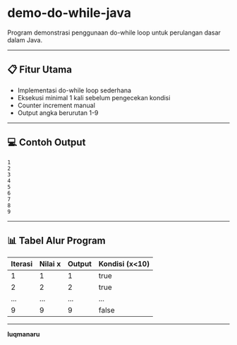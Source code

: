 # demo-do-while-java
Program demonstrasi penggunaan do-while loop untuk perulangan dasar dalam Java.

---

## 📋 Fitur Utama
- Implementasi do-while loop sederhana
- Eksekusi minimal 1 kali sebelum pengecekan kondisi
- Counter increment manual
- Output angka berurutan 1-9

---

## 💻 Contoh Output
```
1
2
3
4
5
6
7
8
9
```

---

## 📊 Tabel Alur Program
|Iterasi|	Nilai x	|Output|	Kondisi (x<10)|
|-------|----------|------------|----------|
|1|	1|	1|	true|
|2|	2|	2|	true|
|...	|...	|...|	...|
|9	|9	|9	|false|

---

**luqmanaru**
